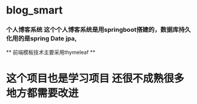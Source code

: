 # blog_smart
### 个人博客系统 这个个人博客系统是用springboot搭建的，数据库持久化用的是spring Date jpa,
** 前端模板技术主要采用thymeleaf **
# 这个项目也是学习项目  还很不成熟很多地方都需要改进
